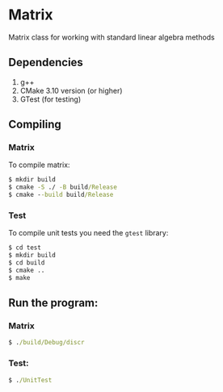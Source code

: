 # Matrix
Matrix class for working with standard linear algebra methods

## Dependencies
1. g++
2. CMake 3.10 version (or higher)
3. GTest (for testing)

## Compiling 

### Matrix

To compile matrix:

``` cmd
$ mkdir build
$ cmake -S ./ -B build/Release
$ cmake --build build/Release
```

### Test

To compile unit tests you need the ```gtest``` library:

``` cmd
$ cd test
$ mkdir build
$ cd build
$ сmake ..
$ make
```

## Run the program:

### Matrix
``` cmd
$ ./build/Debug/discr
```

### Test:
``` cmd
$ ./UnitTest
```
